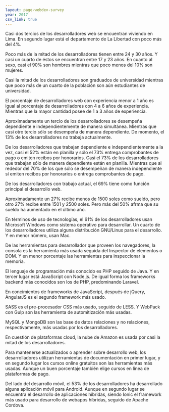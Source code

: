 ```yaml
---
layout: page-webdev-survey
year: 2017
csv_link: true
---
```


Casi dos tercios de los desarrolladores web se encuentran viviendo en Lima. En segundo lugar está el departamento de La Libertad con poco más del 4%.

Poco más de la mitad de los desarrolladores tienen entre 24 y 30 años. Y casi un cuarto de éstos se encuentran entre 17 y 23 años. En cuanto al sexo, casi el 90% son hombres mientras que poco menos del 10% son mujeres.

Casi la mitad de los desarrolladores son graduados de universidad mientras que poco más de un cuarto de la población son aún estudiantes de universidad.

El porcentaje de desarrolladores web con experiencia menor a 1 año es igual al porcentaje de desarrolladores con 4 a 6 años de experiencia. Mientras que la mayor cantidad posee de 1 a 3 años de experiencia.

Aproximadamente un tercio de los desarrolladores se desempeña dependiente e independientemente de manera simultánea. Mientras que casi otro tercio sólo se desempeña de manera dependiente. De momento, el 13% de los desarrolladores no trabaja actualmente.

De los desarrolladores que trabajan dependiente e independientemente a la vez, casi el 52% están en planilla y sólo el 73% entrega comprobantes de pago o emiten recibos por honorarios. Casi el 73% de los desarrolladores que trabajan sólo de manera dependiente están en planilla. Mientras que al rededor del 70% de los que sólo se desempeñan de manera independiente sí emiten recibos por honorarios o entrega comprobantes de pago.

De los desarrolladores con trabajo actual, el 69% tiene como función principal el desarrollo web.

Aproximadamente un 27% recibe menos de 1500 soles como sueldo, pero otro 27% recibe entre 1501 y 2500 soles. Pero más del 50% afrma que su sueldo ha aumentado en el último año.

En términos de uso de tecnologías, el 61% de los desarrolladores usan Microsoft Windows como sistema operativo para desarrollar. Un cuarto de los desarrolladores utiliza alguna distribución GNU/Linux para el desarrollo. Y en menor número, usan Mac.

De las herramientas para desarrollador que proveen los navegadores, la consola es la herramienta más usada seguida del Inspector de elementos o DOM. Y en menor porcentaje las herramientas para inspeccionar la memoria.

El lenguaje de programación más conocido es PHP seguido de Java. Y en tercer lugar está JavaScript con Node.js. De igual forma los frameworks backend más conocidos son los de PHP, predominando Laravel.

En concimientos de frameworks de JavaScript, después de jQuery, AngularJS es el segundo framework más usado.

SASS es el pre-procesador CSS más usado, seguido de LESS. Y WebPack con Gulp son las herramienta de automitización más usadas.

MySQL y MongoDB son las base de datos relaciones y no relaciones, respectivamente, más usadas por los desarrolladores.

En cuestión de plataformas cloud, la nube de Amazon es usada por casi la mitad de los desarrolladores.

Para mantenerse actualizados o aprender sobre desarrollo web, los desarrolladores utilizan herramientas de documentación en primer lugar, y en segundo lugar los cursos online gratuitos son las herramientas más usadas. Aunque un buen porcentaje también elige cursos en línea de plataformas de pago.

Del lado del desarrollo móvil, el 53% de los desarrolladores ha desarrollado alguna aplicación móvil para Android. Aunque en segundo lugar se encuentra el desarrollo de aplicaciones híbridas, siendo Ionic el framework más usado para desarrollo de webapps híbridas, seguido de Apache Cordova.
